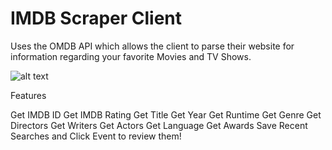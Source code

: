 # IMDB Scraper Client

Uses the OMDB API which allows the client to parse their website for information regarding your favorite Movies and TV Shows.

![alt text](https://i.ibb.co/Y3k7BCc/Screenshot-1.png)

Features

Get IMDB ID
Get IMDB Rating
Get Title
Get Year
Get Runtime
Get Genre
Get Directors
Get Writers
Get Actors
Get Language 
Get Awards
Save Recent Searches and Click Event to review them!
